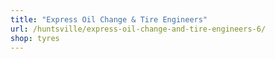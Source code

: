 ```yaml
---
title: "Express Oil Change & Tire Engineers"
url: /huntsville/express-oil-change-and-tire-engineers-6/
shop: tyres
---
```

